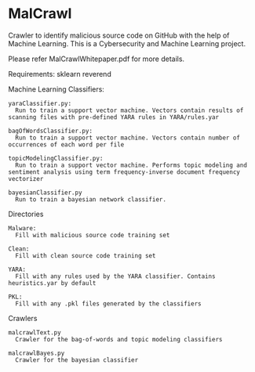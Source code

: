 # MalCrawl

Crawler to identify malicious source code on GitHub with the help of Machine Learning. This is a Cybersecurity and Machine Learning project. 

Please refer MalCrawlWhitepaper.pdf for more details.

Requirements:
    sklearn
    reverend

Machine Learning Classifiers:

    yaraClassifier.py:
      Run to train a support vector machine. Vectors contain results of scanning files with pre-defined YARA rules in YARA/rules.yar

    bagOfWordsClassifier.py:
      Run to train a support vector machine. Vectors contain number of occurrences of each word per file

    topicModelingClassifier.py:
      Run to train a support vector machine. Performs topic modeling and sentiment analysis using term frequency-inverse document frequency vectorizer

    bayesianClassifier.py
      Run to train a bayesian network classifier.

Directories

    Malware:
      Fill with malicious source code training set

    Clean:
      Fill with clean source code training set

    YARA:
      Fill with any rules used by the YARA classifier. Contains heuristics.yar by default

    PKL:
      Fill with any .pkl files generated by the classifiers

Crawlers

    malcrawlText.py
      Crawler for the bag-of-words and topic modeling classifiers

    malcrawlBayes.py
      Crawler for the bayesian classifier
